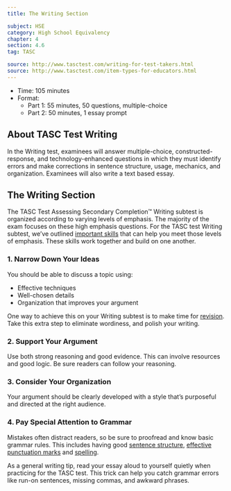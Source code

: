 ```yaml
---
title: The Writing Section

subject: HSE
category: High School Equivalency
chapter: 4
section: 4.6
tag: TASC

source: http://www.tasctest.com/writing-for-test-takers.html
source: http://www.tasctest.com/item-types-for-educators.html
---
```

  * Time: 105 minutes
  * Format:
    - Part 1: 55 minutes, 50 questions, multiple-choice
    - Part 2: 50 minutes, 1 essay prompt

## About TASC Test Writing

In the Writing test, examinees will answer multiple-choice, constructed-response, and technology-enhanced questions in which they must identify errors and make corrections in sentence structure, usage, mechanics, and organization. Examinees will also write a text based essay.

## The Writing Section

The TASC Test Assessing Secondary Completion&trade; Writing subtest is organized according to varying levels of emphasis. The majority of the exam focuses on these high emphasis questions. For the TASC test Writing subtest, we’ve outlined [important skills](http://www.tasctest.com/blog.html#ufh-i-46796824-4-writing-skills-to-master-for-the-tasc-test) that can help you meet those levels of emphasis. These skills work together and build on one another.

### 1. Narrow Down Your Ideas
 
You should be able to discuss a topic using:

  * Effective techniques
  * Well-chosen details
  * Organization that improves your argument
 
One way to achieve this on your Writing subtest is to make time for [revision](http://www.tasctest.com/blog.html#ufh-i-46796377-revising-eliminating-wordiness-tasc-writing). Take this extra step to eliminate wordiness, and polish your writing.

### 2. Support Your Argument
 
Use both strong reasoning and good evidence. This can involve resources and good logic. Be sure readers can follow your reasoning.

### 3. Consider Your Organization
 
Your argument should be clearly developed with a style that’s purposeful and directed at the right audience.

### 4. Pay Special Attention to Grammar
 
Mistakes often distract readers, so be sure to proofread and know basic grammar rules. This includes having good [sentence structure](http://www.tasctest.com/blog.html#ufh-i-46796509-sentence-structure-and-grammar-tasc-writing), [effective punctuation marks](http://www.tasctest.com/blog.html#ufh-i-46796263-how-to-use-punctuation-marks-effectively-tasc-writing) and [spelling](http://www.tasctest.com/blog.html#ufh-i-46796227-4-tips-for-improving-your-spelling-tasc-writing).

As a general writing tip, read your essay aloud to yourself quietly when practicing for the TASC test. This trick can help you catch grammar errors like run-on sentences, missing commas, and awkward phrases.